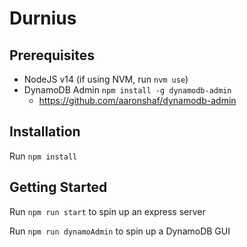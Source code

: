 # Durnius

## Prerequisites

- NodeJS v14 (if using NVM, run `nvm use`)
- DynamoDB Admin `npm install -g dynamodb-admin`
    -  https://github.com/aaronshaf/dynamodb-admin

## Installation

Run `npm install`

## Getting Started

Run `npm run start` to spin up an express server

Run `npm run dynamoAdmin` to spin up a DynamoDB GUI

